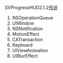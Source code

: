 SVProgressHUD2.1.2[传送](https://github.com/SVProgressHUD/SVProgressHUD)

1. NSOperationQueue
2. UIWindow
3. NSNotification
4. MotionEffect
5. CATransaction
6. Keyboard
7. UIViewAnimation
8. UIBlurEffect